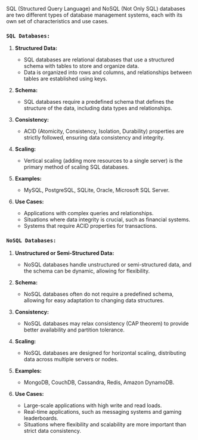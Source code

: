 SQL (Structured Query Language) and NoSQL (Not Only SQL) databases are two different types of database management systems, each with its own set of characteristics and use cases.

### `SQL Databases:`

1. **Structured Data:**
   - SQL databases are relational databases that use a structured schema with tables to store and organize data.
   - Data is organized into rows and columns, and relationships between tables are established using keys.

2. **Schema:**
   - SQL databases require a predefined schema that defines the structure of the data, including data types and relationships.

3. **Consistency:**
   - ACID (Atomicity, Consistency, Isolation, Durability) properties are strictly followed, ensuring data consistency and integrity.

4. **Scaling:**
   - Vertical scaling (adding more resources to a single server) is the primary method of scaling SQL databases.

5. **Examples:**
   - MySQL, PostgreSQL, SQLite, Oracle, Microsoft SQL Server.

6. **Use Cases:**
   - Applications with complex queries and relationships.
   - Situations where data integrity is crucial, such as financial systems.
   - Systems that require ACID properties for transactions.

### `NoSQL Databases:`

1. **Unstructured or Semi-Structured Data:**
   - NoSQL databases handle unstructured or semi-structured data, and the schema can be dynamic, allowing for flexibility.

2. **Schema:**
   - NoSQL databases often do not require a predefined schema, allowing for easy adaptation to changing data structures.

3. **Consistency:**
   - NoSQL databases may relax consistency (CAP theorem) to provide better availability and partition tolerance.

4. **Scaling:**
   - NoSQL databases are designed for horizontal scaling, distributing data across multiple servers or nodes.

5. **Examples:**
   - MongoDB, CouchDB, Cassandra, Redis, Amazon DynamoDB.

6. **Use Cases:**
   - Large-scale applications with high write and read loads.
   - Real-time applications, such as messaging systems and gaming leaderboards.
   - Situations where flexibility and scalability are more important than strict data consistency.